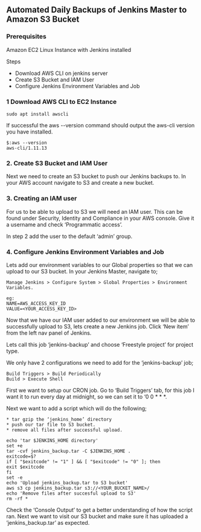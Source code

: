 ## Automated Daily Backups of Jenkins Master to Amazon S3 Bucket

### Prerequisites
Amazon EC2 Linux Instance with Jenkins installed

Steps
* Download AWS CLI on jenkins server
* Create S3 Bucket and IAM User
* Configure Jenkins Environment Variables and Job

### 1 Download AWS CLI to EC2 Instance

```
sudo apt install awscli
```
If successful the aws --version command should output the aws-cli version you have installed.
```
$:aws --version
aws-cli/1.11.13
```


### 2. Create S3 Bucket and IAM User

Next we need to create an S3 bucket to push our Jenkins backups to. In your AWS account navigate to S3 and create a new bucket.

### 3. Creating an IAM user

For us to be able to upload to S3 we will need an IAM user. This can be found under Security, Identity and Compliance in your AWS console. Give it a username and check ‘Programmatic access’.

In step 2 add the user to the default ‘admin’ group.

### 4. Configure Jenkins Environment Variables and Job

Lets add our environment variables to our Global properties so that we can upload to our S3 bucket. In your Jenkins Master, navigate to;
```
Manage Jenkins > Configure System > Global Properties > Environment Variables.
```
```
eg: 
NAME=AWS_ACCESS_KEY_ID
VALUE=<YOUR_ACCESS_KEY_ID>
```
Now that we have our IAM user added to our environment we will be able to successfully upload to S3, lets create a new Jenkins job. Click ‘New item’ from the left nav panel of Jenkins.

Lets call this job ‘jenkins-backup’ and choose ‘Freestyle project’ for project type.


We only have 2 configurations we need to add for the ‘jenkins-backup’ job;
```
Build Triggers > Build Periodically
Build > Execute Shell
```
First we want to setup our CRON job. Go to ‘Build Triggers’ tab, for this job I want it to run every day at midnight, so we can set it to ‘0 0 * * *.

Next we want to add a script which will do the following;

```
* tar gzip the ‘jenkins_home’ directory
* push our tar file to S3 bucket.
* remove all files after successful upload.
```

```
echo 'tar $JENKINS_HOME directory'
set +e 
tar -cvf jenkins_backup.tar -C $JENKINS_HOME .
exitcode=$?
if [ "$exitcode" != "1" ] && [ "$exitcode" != "0" ]; then
exit $exitcode
fi
set -e
echo 'Upload jenkins_backup.tar to S3 bucket'
aws s3 cp jenkins_backup.tar s3://<YOUR_BUCKET_NAME>/
echo 'Remove files after succesful upload to S3'
rm -rf *
```

Check the ‘Console Output’ to get a better understanding of how the script ran. Next we want to visit our S3 bucket and make sure it has uploaded a ’jenkins_backup.tar’ as expected.
